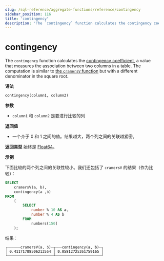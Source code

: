 ```yaml
---
slug: /sql-reference/aggregate-functions/reference/contingency
sidebar_position: 116
title: 'contingency'
description: 'The `contingency` function calculates the contingency coefficient, a value that measures the association between two columns in a table. The computation is similar to the `cramersV` function but with a different denominator in the square root.'
---
```



# contingency

The `contingency` function calculates the [contingency coefficient](https://en.wikipedia.org/wiki/Contingency_table#Cram%C3%A9r's_V_and_the_contingency_coefficient_C), a value that measures the association between two columns in a table. The computation is similar to [the `cramersV` function](./cramersv.md) but with a different denominator in the square root.

**语法**

``` sql
contingency(column1, column2)
```

**参数**

- `column1` 和 `column2` 是要进行比较的列

**返回值**

- 一个介于 0 和 1 之间的值。结果越大，两个列之间的关联越紧密。

**返回类型** 始终是 [Float64](../../../sql-reference/data-types/float.md)。

**示例**

下面比较的两个列之间的关联性较小。我们还包括了 `cramersV` 的结果（作为比较）：

``` sql
SELECT
    cramersV(a, b),
    contingency(a ,b)
FROM
    (
        SELECT
            number % 10 AS a,
            number % 4 AS b
        FROM
            numbers(150)
    );
```

结果：

```response
┌──────cramersV(a, b)─┬───contingency(a, b)─┐
│ 0.41171788506213564 │ 0.05812725261759165 │
└─────────────────────┴─────────────────────┘
```

